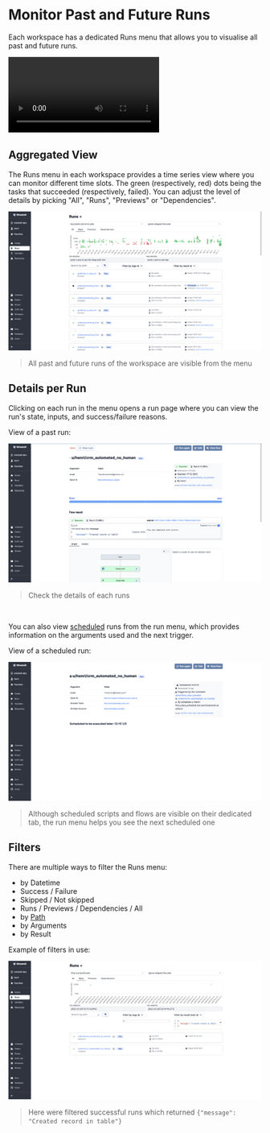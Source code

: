 # Monitor Past and Future Runs

Each workspace has a dedicated Runs menu that allows you to visualise all past and future runs.

<video
    className="border-2 rounded-xl object-cover w-full h-full"
    autoPlay
    loop
    controls
    id="main-video"
    src="/videos/runs-menu.mp4"
/>

## Aggregated View

The Runs menu in each workspace provides a time series view where you can monitor different time slots. The green (respectively, red) dots being the tasks that succeeded (respectively, failed). You can adjust the level of details by picking "All", "Runs", "Previews" or "Dependencies".

![Time series](./1-runs-menu.png "Time series")

> All past and future runs of the workspace are visible from the menu

## Details per Run

Clicking on each run in the menu opens a run page where you can view the run's state, inputs, and success/failure reasons.

View of a past run:

![Details per run](./2-detail-per-run.png "Details per run")

> Check the details of each runs

<br/>

You can also view [scheduled](../1_scheduling/index.md) runs from the run menu, which provides information on the arguments used and the next trigger.

View of a scheduled run:

![Schedule run](./3-scheduled-run.png)

> Although scheduled scripts and flows are visible on their dedicated tab, the run menu helps you see the next scheduled one

## Filters

There are multiple ways to filter the Runs menu:
- by Datetime
- Success / Failure
- Skipped / Not skipped
- Runs / Previews / Dependencies / All
- by [Path](../../reference/index.md#path)
- by Arguments
- by Result

Example of filters in use:

![Filters](./4-filters.png "Filters")

> Here were filtered successful runs which returned `{"message": "Created record in table"}`